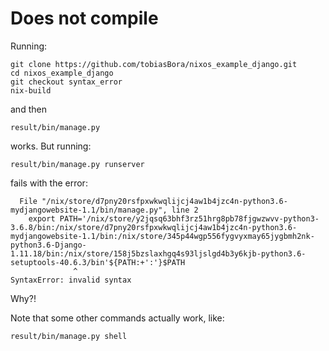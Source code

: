 # Does not compile

Running:

    git clone https://github.com/tobiasBora/nixos_example_django.git
    cd nixos_example_django
    git checkout syntax_error
    nix-build

and then

    result/bin/manage.py
    
works. But running:

    result/bin/manage.py runserver
    
fails with the error:

```
  File "/nix/store/d7pny20rsfpxwkwqlijcj4aw1b4jzc4n-python3.6-mydjangowebsite-1.1/bin/manage.py", line 2
    export PATH='/nix/store/y2jqsq63bhf3rz51hrg8pb78fjgwzwvv-python3-3.6.8/bin:/nix/store/d7pny20rsfpxwkwqlijcj4aw1b4jzc4n-python3.6-mydjangowebsite-1.1/bin:/nix/store/345p44wgp556fygvyxmay65jygbmh2nk-python3.6-Django-1.11.18/bin:/nix/store/158j5bzslaxhgq4s93ljslgd4b3y6kjb-python3.6-setuptools-40.6.3/bin'${PATH:+':'}$PATH
              ^
SyntaxError: invalid syntax
```


Why?!


Note that some other commands actually work, like:

    result/bin/manage.py shell

